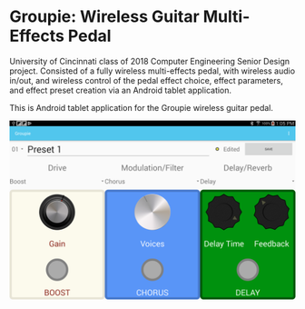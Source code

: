 # Groupie: Wireless Guitar Multi-Effects Pedal
University of Cincinnati class of 2018 Computer Engineering Senior Design project. Consisted of a fully wireless multi-effects pedal, with wireless audio in/out, and wireless control of the pedal effect choice, effect parameters, and effect preset creation via an Android tablet application.

This is Android tablet application for the Groupie wireless guitar pedal.

![UI Screenshot](https://github.com/turbo-d/groupie/blob/main/images/GroupieUIScreenshot.png)
